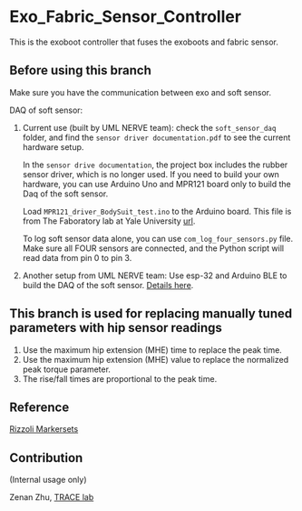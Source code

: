 # Exo_Fabric_Sensor_Controller
This is the exoboot controller that fuses the exoboots and fabric sensor.

## Before using this branch
Make sure you have the communication between exo and soft sensor. 

DAQ of soft sensor:
1. Current use (built by UML NERVE team): check the `soft_sensor_daq` folder, and find the `sensor driver documentation.pdf` to see the current hardware setup. 

   In the `sensor drive documentation`, the project box includes the rubber sensor driver, which is no longer used.
   If you need to build your own hardware, you can use Arduino Uno and MPR121 board only to build the Daq of the soft sensor.
   
   Load `MPR121_driver_BodySuit_test.ino` to the Arduino board. This file is from The Faboratory lab at Yale University [url](https://www.eng.yale.edu/faboratory/).
   
   To log soft sensor data alone, you can use `com_log_four_sensors.py` file.
   Make sure all FOUR sensors are connected, and the Python script will read data from pin 0 to pin 3. 
   
3. Another setup from UML NERVE team: Use esp-32 and Arduino BLE to build the DAQ of the soft sensor. [Details here](https://github.com/jacobbreen25/nsf_soft_sensor_data_collection).

## This branch is used for replacing manually tuned parameters with hip sensor readings
1. Use the maximum hip extension (MHE) time to replace the peak time.
2. Use the maximum hip extension (MHE) value to replace the normalized peak torque parameter.
3. The rise/fall times are proportional to the peak time.

## Reference
[Rizzoli Markersets](https://v23.wiki.optitrack.com/index.php?title=Rizzoli_Markersets#Rizzoli_Body_Protocol.2837.29)
## Contribution
(Internal usage only)

Zenan Zhu, [TRACE lab](https://www.thetracelab.com/)

